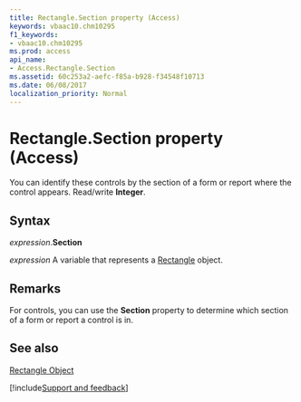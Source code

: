 ```yaml
---
title: Rectangle.Section property (Access)
keywords: vbaac10.chm10295
f1_keywords:
- vbaac10.chm10295
ms.prod: access
api_name:
- Access.Rectangle.Section
ms.assetid: 60c253a2-aefc-f85a-b928-f34548f10713
ms.date: 06/08/2017
localization_priority: Normal
---
```



# Rectangle.Section property (Access)

You can identify these controls by the section of a form or report where the control appears. Read/write  **Integer**.


## Syntax

_expression_.**Section**

_expression_ A variable that represents a [Rectangle](Access.Rectangle.md) object.


## Remarks

For controls, you can use the  **Section** property to determine which section of a form or report a control is in.


## See also


[Rectangle Object](Access.Rectangle.md)

[!include[Support and feedback](~/includes/feedback-boilerplate.md)]